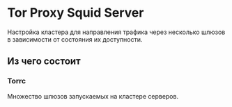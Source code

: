 # Tor Proxy Squid Server
Настройка кластера для направления трафика через несколько шлюзов в зависимости от состояния их доступности.
## Из чего состоит
### Torrc
Множество шлюзов запускаемых на кластере серверов.
####
